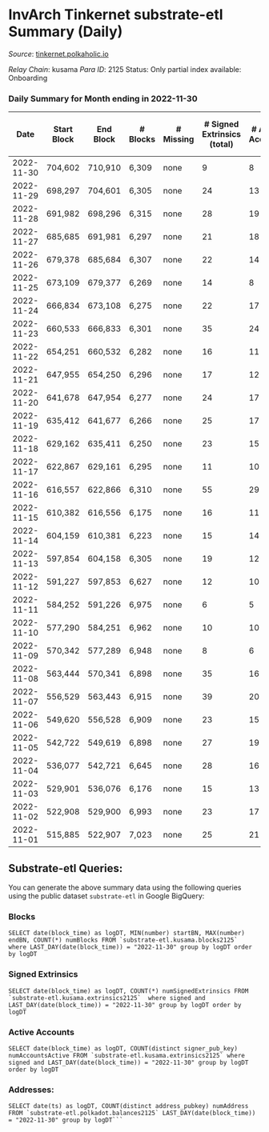 # InvArch Tinkernet substrate-etl Summary (Daily)

_Source_: [tinkernet.polkaholic.io](https://tinkernet.polkaholic.io)

*Relay Chain*: kusama
*Para ID*: 2125
Status: Only partial index available: Onboarding


### Daily Summary for Month ending in 2022-11-30


| Date | Start Block | End Block | # Blocks | # Missing | # Signed Extrinsics (total) | # Active Accounts | # Addresses with Balances | # Events | # Transfers | # XCM Transfers In | # XCM Transfers Out |
| ---- | ----------- | --------- | -------- | --------- | --------------------------- | ----------------- | ------------------------- | -------- | ----------- | ------------------ | ------------------- |
| 2022-11-30 | 704,602 | 710,910 | 6,309 | none  | 9 | 8 | 1,793 | 12,946 | 250  |   |   |
| 2022-11-29 | 698,297 | 704,601 | 6,305 | none  | 24 | 13 | 1,793 | 13,280 | 481  |   | 7  |
| 2022-11-28 | 691,982 | 698,296 | 6,315 | none  | 28 | 19 | 1,792 | 13,443 | 602  |   | 7  |
| 2022-11-27 | 685,685 | 691,981 | 6,297 | none  | 21 | 18 | 1,789 | 13,172 | 420  |   | 4  |
| 2022-11-26 | 679,378 | 685,684 | 6,307 | none  | 22 | 14 | 1,789 | 13,349 | 576  |   | 4  |
| 2022-11-25 | 673,109 | 679,377 | 6,269 | none  | 14 | 8 | 1,789 | 13,040 | 391  |   | 3  |
| 2022-11-24 | 666,834 | 673,108 | 6,275 | none  | 22 | 17 | 1,789 | 13,329 | 617  |   | 3  |
| 2022-11-23 | 660,533 | 666,833 | 6,301 | none  | 35 | 24 | 1,789 | 9,288 | 784  |   | 3  |
| 2022-11-22 | 654,251 | 660,532 | 6,282 | none  | 16 | 11 |  | 13,077 | 375  |   | 4  |
| 2022-11-21 | 647,955 | 654,250 | 6,296 | none  | 17 | 12 |  | 13,096 | 369  |   | 5  |
| 2022-11-20 | 641,678 | 647,954 | 6,277 | none  | 24 | 17 | 1,788 | 13,280 | 531  |   | 7  |
| 2022-11-19 | 635,412 | 641,677 | 6,266 | none  | 25 | 17 |  | 13,162 | 440  |   | 6  |
| 2022-11-18 | 629,162 | 635,411 | 6,250 | none  | 23 | 15 |  | 13,217 | 540  |   | 6  |
| 2022-11-17 | 622,867 | 629,161 | 6,295 | none  | 11 | 10 |  | 13,005 | 320  |   | 2  |
| 2022-11-16 | 616,557 | 622,866 | 6,310 | none  | 55 | 29 | 1,787 | 14,077 | 1,021  |   | 16  |
| 2022-11-15 | 610,382 | 616,556 | 6,175 | none  | 16 | 11 | 1,785 | 12,871 | 389  |   | 3  |
| 2022-11-14 | 604,159 | 610,381 | 6,223 | none  | 15 | 14 |  | 13,035 | 473  |   | 1  |
| 2022-11-13 | 597,854 | 604,158 | 6,305 | none  | 19 | 12 |  | 13,124 | 378  |   | 2  |
| 2022-11-12 | 591,227 | 597,853 | 6,627 | none  | 12 | 10 |  | 13,640 | 295  |   | 1  |
| 2022-11-11 | 584,252 | 591,226 | 6,975 | none  | 6 | 5 |  | 14,157 | 158  |   |   |
| 2022-11-10 | 577,290 | 584,251 | 6,962 | none  | 10 | 10 |  | 14,311 | 310  |   |   |
| 2022-11-09 | 570,342 | 577,289 | 6,948 | none  | 8 | 6 |  | 14,183 | 223  |   | 1  |
| 2022-11-08 | 563,444 | 570,341 | 6,898 | none  | 35 | 16 | 1,784 | 14,892 | 840  |   | 11  |
| 2022-11-07 | 556,529 | 563,443 | 6,915 | none  | 39 | 20 |  | 14,962 | 836  | 1  | 14  |
| 2022-11-06 | 549,620 | 556,528 | 6,909 | none  | 23 | 15 | 1,784 | 14,456 | 469  |   | 4  |
| 2022-11-05 | 542,722 | 549,619 | 6,898 | none  | 27 | 19 | 1,784 | 14,681 | 686  |   | 4  |
| 2022-11-04 | 536,077 | 542,721 | 6,645 | none  | 28 | 16 |  | 14,177 | 670  | 2  | 10  |
| 2022-11-03 | 529,901 | 536,076 | 6,176 | none  | 15 | 13 | 1,784 | 12,923 | 450  | 2  | 3  |
| 2022-11-02 | 522,908 | 529,900 | 6,993 | none  | 23 | 17 |  | 14,798 | 630  | 3  | 6  |
| 2022-11-01 | 515,885 | 522,907 | 7,023 | none  | 25 | 21 | 1,783 | 14,838 | 605  | 1  | 2  |

## Substrate-etl Queries:
You can generate the above summary data using the following queries using the public dataset `substrate-etl` in Google BigQuery:


### Blocks
```
SELECT date(block_time) as logDT, MIN(number) startBN, MAX(number) endBN, COUNT(*) numBlocks FROM `substrate-etl.kusama.blocks2125`  where LAST_DAY(date(block_time)) = "2022-11-30" group by logDT order by logDT
```


### Signed Extrinsics
```
SELECT date(block_time) as logDT, COUNT(*) numSignedExtrinsics FROM `substrate-etl.kusama.extrinsics2125`  where signed and LAST_DAY(date(block_time)) = "2022-11-30" group by logDT order by logDT
```


### Active Accounts
```
SELECT date(block_time) as logDT, COUNT(distinct signer_pub_key) numAccountsActive FROM `substrate-etl.kusama.extrinsics2125` where signed and LAST_DAY(date(block_time)) = "2022-11-30" group by logDT order by logDT
```


### Addresses:
```
SELECT date(ts) as logDT, COUNT(distinct address_pubkey) numAddress FROM `substrate-etl.polkadot.balances2125` LAST_DAY(date(block_time)) = "2022-11-30" group by logDT```

